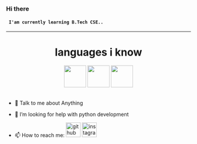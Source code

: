 ### Hi there 

#### ``` I'am currently learning B.Tech CSE..```

<!--
**nisharg9135/nisharg9135** is a ✨ _special_ ✨ repository because its `README.md` (this file) appears on your GitHub profile.

Here are some ideas to get you started:

- 🔭 I’m currently working on ...
- 🌱 I’m currently learning ...
- 👯 I’m looking to collaborate on ...
- 🤔 I’m looking for help with ...
- 💬 Ask me about ...

- 😄 Pronouns: ...
- ⚡ Fun fact: ...
-->

<hr>
<h1 align="center">languages i know</h1>
<div align='center'><img src='https://user-images.githubusercontent.com/105531752/169348633-ad7fbf43-4f6b-4bee-9409-dc209750de7e.png' height="60">  <img src='https://user-images.githubusercontent.com/105531752/169349168-4d34c7e5-41a1-4266-b802-5a1f23bbad74.svg' height="60">  <img src='https://upload.wikimedia.org/wikipedia/commons/thumb/d/d5/CSS3_logo_and_wordmark.svg/544px-CSS3_logo_and_wordmark.svg.png?20160530175649' height="60">
</div>
<br>

- 💬 Talk to me about Anything

- 🤔 I’m looking for help with python development 

- 📫 How to reach me: 
[<img src='https://user-images.githubusercontent.com/105531752/168414146-df01cbcb-0f16-478a-80ce-522c48d15d53.svg' alt="github" height= '40'>](https://github.com/nisharg9135)      [<img src='https://user-images.githubusercontent.com/105531752/168416672-0e98f9f0-6bc7-4e8e-a011-97101eab6aaf.svg' alt='instagram' height='40'>](https://www.instagram.com/nisharg_49/)

